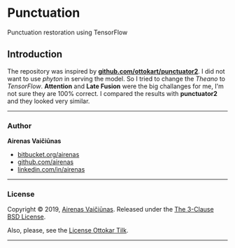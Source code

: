 # Punctuation
Punctuation restoration using TensorFlow

## Introduction
The repository was inspired by **[github.com/ottokart/punctuator2](https://github.com/ottokart/punctuator2)**. I did not want to use *phyton* in serving the model. So I tried  to change the *Theano* to *TensorFlow*. **Attention** and **Late Fusion** were the big challanges for me, I'm not sure they are 100% correct. I compared the results with **punctuator2** and they looked very similar.


---
### Author

**Airenas Vaičiūnas**

* [bitbucket.org/airenas](https://bitbucket.org/airenas)
* [github.com/airenas](https://github.com/airenas/)
* [linkedin.com/in/airenas](https://www.linkedin.com/in/airenas/)


---
### License

Copyright © 2019, [Airenas Vaičiūnas](https://github.com/airenas).
Released under the [The 3-Clause BSD License](LICENSE).

Also, please, see the [License Ottokar Tilk](Licenses/).

---
